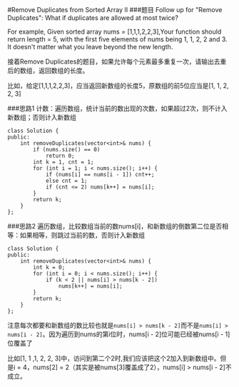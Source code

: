 #Remove Duplicates from Sorted Array II
###题目
Follow up for "Remove Duplicates":
What if duplicates are allowed at most twice?

For example,
Given sorted array nums = [1,1,1,2,2,3],Your function should return length = 5, with the first five elements of nums being 1, 1, 2, 2 and 3. It doesn't matter what you leave beyond the new length.


接着Remove Duplicates的题目，如果允许每个元素最多重复一次，请输出去重后的数组，返回数组的长度。

比如，给定[1,1,1,2,2,3]，应当返回新数组的长度5，原数组的前5位应当是[1, 1, 2, 2, 3]

###思路1
计数：遍历数组，统计当前的数出现的次数，如果超过2次，则不计入新数组；否则计入新数组

```
class Solution {
public:
    int removeDuplicates(vector<int>& nums) {
        if (nums.size() == 0)
            return 0;
        int k = 1, cnt = 1;
        for (int i = 1; i < nums.size(); i++) {
            if (nums[i] == nums[i - 1]) cnt++;
            else cnt = 1;
            if (cnt <= 2) nums[k++] = nums[i];
        }
        return k;
    }
};
```


###思路2
遍历数组，比较数组当前的数nums[i]，和新数组的倒数第二位是否相等：如果相等，则跳过当前的数，否则计入新数组

```
class Solution {
public:
    int removeDuplicates(vector<int>& nums) {
        int k = 0;
        for (int i = 0; i < nums.size(); i++) {
            if (k < 2 || nums[i] > nums[k - 2])
                nums[k++] = nums[i];
        }
        return k;
    }
};
```
注意每次都要和新数组的数比较也就是`nums[i] > nums[k - 2]`而不是`nums[i] > nums[i - 2]`。因为遍历到nums的第i位时，nums[i - 2]位可能已经被nums[i - 1]位覆盖了

比如[1, 1 ,1, 2, 2, 3]中，访问到第二个2时,我们应该把这个2加入到新数组中。但是i = 4，nums[2] = 2（其实是被nums[3]覆盖成了2），nums[i] > nums[i - 2]不成立。
